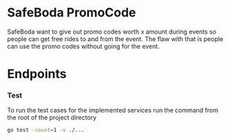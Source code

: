 # SafeBoda PromoCode
SafeBoda want to give out promo codes worth x amount during events so people can get
free rides to and from the event. The flaw with that is people can use the promo codes without
going for the event.


# Endpoints







### Test
To run the test cases for the implemented services run the command from the root of the project directory
```sh
go test -count=1 -v ./...
```